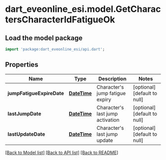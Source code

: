 # dart_eveonline_esi.model.GetCharactersCharacterIdFatigueOk

## Load the model package
```dart
import 'package:dart_eveonline_esi/api.dart';
```

## Properties
Name | Type | Description | Notes
------------ | ------------- | ------------- | -------------
**jumpFatigueExpireDate** | [**DateTime**](DateTime.md) | Character&#39;s jump fatigue expiry | [optional] [default to null]
**lastJumpDate** | [**DateTime**](DateTime.md) | Character&#39;s last jump activation | [optional] [default to null]
**lastUpdateDate** | [**DateTime**](DateTime.md) | Character&#39;s last jump update | [optional] [default to null]

[[Back to Model list]](../README.md#documentation-for-models) [[Back to API list]](../README.md#documentation-for-api-endpoints) [[Back to README]](../README.md)


